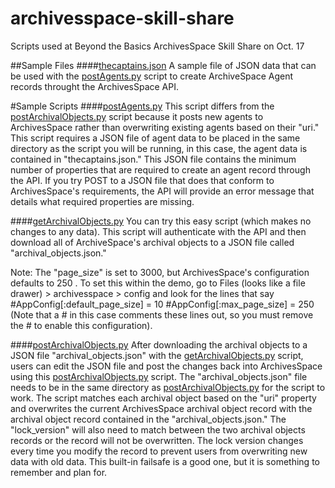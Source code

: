 # archivesspace-skill-share
Scripts used at Beyond the Basics ArchivesSpace Skill Share on Oct. 17

##Sample Files
####[thecaptains.json](thecaptains.json)
A sample file of JSON data that can be used with the [postAgents.py](postAgents.py) script to create ArchiveSpace Agent records throught the ArchivesSpace API.

#Sample Scripts
####[postAgents.py](postAgents.py)
This script differs from the [postArchivalObjects.py](postArchivalObjects.py) script because it posts new agents to ArchivesSpace rather than overwriting existing agents based on their "uri."  This script requires a JSON file of agent data to be placed in the same directory as the script you will be running, in this case, the agent data is contained in "thecaptains.json."  This JSON file contains the minimum number of properties that are required to create an agent record through the API.  If you try POST to a JSON file that does that conform to ArchivesSpace's requirements, the API will provide an error message that details what required properties are missing.

####[getArchivalObjects.py](getArchivalObjects.py)
You can try this easy script (which makes no changes to any data). This script will authenticate with the API and then download all of ArchiveSpace's archival objects to a JSON file called "archival_objects.json." 

Note: The "page_size" is set to 3000, but ArchivesSpace's configuration defaults to 250 .
To set this within the demo, go to Files (looks like a file drawer) > archivesspace > config and look for the lines that say 
#AppConfig[:default_page_size] = 10
#AppConfig[:max_page_size] = 250
(Note that a # in this case comments these lines out, so you must remove the # to enable this configuration). 

####[postArchivalObjects.py](postArchivalObjects.py)
After downloading the archival objects to a JSON file "archival_objects.json" with the [getArchivalObjects.py](getArchivalObjects.py) script, users can edit the JSON file and post the changes back into ArchivesSpace using this [postArchivalObjects.py](postArchivalObjects.py) script. The "archival_objects.json" file needs to be in the same directory as [postArchivalObjects.py](postArchivalObjects.py) for the script to work. The script matches each archival object based on the "uri" property and overwrites the current ArchivesSpace archival object record with the archival object record contained in the "archival_objects.json."  The "lock_version" will also need to match between the two archival objects records or the record will not be overwritten. The lock version changes every time you modify the record to prevent users from overwriting new data with old data. This built-in failsafe is a good one, but it is something to remember and plan for.


